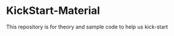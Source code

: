 KickStart-Material
==================

This repository is for theory and sample code to help us kick-start 
